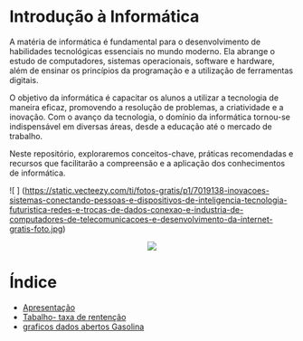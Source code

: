 # Introdução à Informática
A matéria de informática é fundamental para o desenvolvimento de habilidades tecnológicas essenciais no mundo moderno. Ela abrange o estudo de computadores, sistemas operacionais, software e hardware, além de ensinar os princípios da programação e a utilização de ferramentas digitais.

O objetivo da informática é capacitar os alunos a utilizar a tecnologia de maneira eficaz, promovendo a resolução de problemas, a criatividade e a inovação. Com o avanço da tecnologia, o domínio da informática tornou-se indispensável em diversas áreas, desde a educação até o mercado de trabalho.

Neste repositório, exploraremos conceitos-chave, práticas recomendadas e recursos que facilitarão a compreensão e a aplicação dos conhecimentos de informática.

![ ] (https://static.vecteezy.com/ti/fotos-gratis/p1/7019138-inovacoes-sistemas-conectando-pessoas-e-dispositivos-de-inteligencia-tecnologia-futuristica-redes-e-trocas-de-dados-conexao-e-industria-de-computadores-de-telecomunicacoes-e-desenvolvimento-da-internet-gratis-foto.jpg)
<p align="center">
 <img src="https://static.vecteezy.com/ti/fotos-gratis/p1/7019138-inovacoes-sistemas-conectando-pessoas-e-dispositivos-de-inteligencia-tecnologia-futuristica-redes-e-trocas-de-dados-conexao-e-industria-de-computadores-de-telecomunicacoes-e-desenvolvimento-da-internet-gratis-foto.jpg"/>
</p>

# Índice

* [Apresentação ](https://github.com/Gabi-Ferrari/INFO-2024/blob/main/Apresenta%C3%A7%C3%A3o%20de%20infromatica)
* [Tabalho- taxa de rentenção](https://teams.microsoft.com/v2/?ring=ring3_6)
* [graficos dados abertos Gasolina ](image.png)


